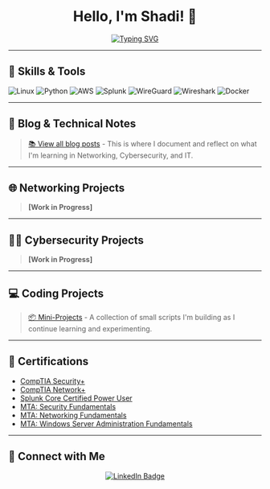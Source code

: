 <h1 align="center">Hello, I'm Shadi! 👋</h1>

<p align="center">
  <a href="https://git.io/typing-svg">
    <img src="https://readme-typing-svg.demolab.com?font=Space+Grotesk&size=40&duration=2600&pause=1000&color=F71E1E&center=true&vCenter=true&width=800&height=200&lines=IT%2C+Networking+%26+Cybersecurity+Enthusiast;Welcome+to+My+Portfolio!" alt="Typing SVG" />
  </a>
</p>

---

## 🔧 Skills & Tools

![Linux](https://img.shields.io/badge/Linux-FCC624?style=flat&logo=linux&logoColor=black)
![Python](https://img.shields.io/badge/Python-3776AB?style=flat&logo=python&logoColor=white)
![AWS](https://img.shields.io/badge/-black?logo=amazonwebservices&logoSize=auto)
![Splunk](https://img.shields.io/badge/-orange?logo=splunk&logoSize=auto)
![WireGuard](https://img.shields.io/badge/WireGuard-maroon?style=flat&logo=wireguard&logoColor=white)
![Wireshark](https://img.shields.io/badge/Wireshark-green?style=flat&logo=wireshark&logoColor=white)
![Docker](https://img.shields.io/badge/Docker-blue?logo=docker&logoColor=white)

---

## 🧠 Blog & Technical Notes

> [📚 View all blog posts](https://github.com/ShadiSec/Blog/blob/main/README.md) - This is where I document and reflect on what I'm learning in Networking, Cybersecurity, and IT.

---

## 🌐 Networking Projects

> **[Work in Progress]**

---

## 👨‍💻 Cybersecurity Projects

> **[Work in Progress]**

---

## 💻 Coding Projects

> [📦 Mini-Projects](https://github.com/ShadiSec/Mini-Projects/tree/main) - A collection of small scripts I'm building as I continue learning and experimenting.

---

## 📜 Certifications

- [CompTIA Security+](https://www.credly.com/badges/789e4020-4a40-4459-921e-76f46e3bea12/public_url)
- [CompTIA Network+](https://www.credly.com/badges/3fb3c49e-d4a4-4588-ac4d-db601d9621ad/public_url)
- [Splunk Core Certified Power User](https://www.credly.com/badges/29c4292a-8984-4e6e-a020-2c3d364297a1/public_url)
- [MTA: Security Fundamentals](https://www.credly.com/badges/bcc1ca91-fa06-4de7-bea5-27cf0ab72af1/public_url)
- [MTA: Networking Fundamentals](https://www.credly.com/badges/f6222a0b-251e-4e27-8930-add86f926848/public_url)
- [MTA: Windows Server Administration Fundamentals](https://www.credly.com/badges/d9bdc644-64f4-485c-aa9b-659480c79660/public_url)

---

## 🤳 Connect with Me

<p align="center">
  <a href="https://www.linkedin.com/in/shadi-al-refaie-547512267/" target="_blank">
    <img src="https://img.shields.io/badge/LinkedIn-0A66C2?style=for-the-badge&logo=linkedin&logoColor=white" alt="LinkedIn Badge"/>
  </a>
</p>
